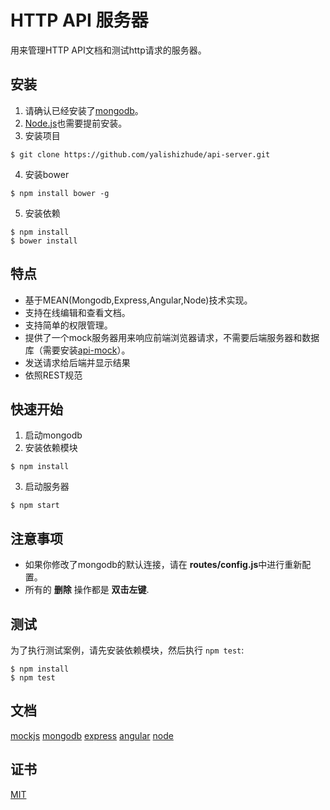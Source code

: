 # HTTP API 服务器

用来管理HTTP API文档和测试http请求的服务器。

## 安装

1. 请确认已经安装了[mongodb](https://www.mongodb.org/)。
2. [Node.js](https://nodejs.org)也需要提前安装。
3. 安装项目
```
$ git clone https://github.com/yalishizhude/api-server.git
```
4. 安装bower
```
$ npm install bower -g
```
5. 安装依赖
```
$ npm install
$ bower install
```
 
## 特点
* 基于MEAN(Mongodb,Express,Angular,Node)技术实现。
* 支持在线编辑和查看文档。
* 支持简单的权限管理。
* 提供了一个mock服务器用来响应前端浏览器请求，不需要后端服务器和数据库（需要安装[api-mock](https://github.com/yalishizhude/api-mock)）。
* 发送请求给后端并显示结果
* 依照REST规范

## 快速开始

1. 启动mongodb
2. 安装依赖模块

```
$ npm install
```

3. 启动服务器

```
$ npm start
```

## 注意事项

* 如果你修改了mongodb的默认连接，请在 **routes/config.js**中进行重新配置。
* 所有的 **删除** 操作都是 **双击左键**.

## 测试

  为了执行测试案例，请先安装依赖模块，然后执行 `npm test`:

```
$ npm install
$ npm test
```

## 文档
[mockjs](http://mockjs.com/)
[mongodb](https://www.mongodb.org/)
[express](http://expressjs.com/)
[angular](http://docs.angularjs.cn/guide)
[node](https://nodejs.org)

## 证书

  [MIT](LICENSE)
